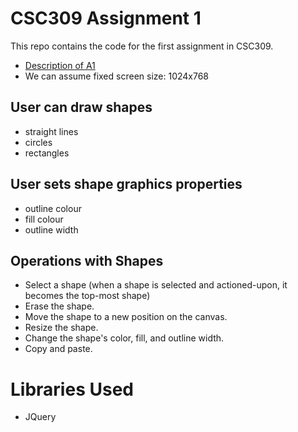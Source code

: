 CSC309 Assignment 1
====================

This repo contains the code for the first assignment in CSC309.

* [Description of A1](http://www.cs.toronto.edu/~delara/courses/csc309/)
* We can assume fixed screen size: 1024x768

## User can draw shapes

* straight lines
* circles
* rectangles

## User sets shape graphics properties

* outline colour
* fill colour
* outline width

## Operations with Shapes

* Select a shape (when a shape is selected and actioned-upon, it becomes the top-most shape)
* Erase the shape.
* Move the shape to a new position on the canvas.
* Resize the shape.
* Change the shape's color, fill, and outline width.
* Copy and paste. 



# Libraries Used

* JQuery
